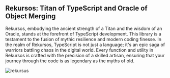 
## Rekursos: Titan of TypeScript and Oracle of Object Merging
Rekursos, embodying the ancient strength of a Titan and the wisdom of an Oracle, stands at the forefront of TypeScript development. This library is a testament to the fusion of mythic resilience and modern coding finesse. In the realm of Rekursos, TypeScript is not just a language; it's an epic saga of warriors battling chaos in the digital world. Every function and utility in Rekursos is crafted with the precision of a skilled artisan, ensuring that your journey through the code is as legendary as the myths of old.

![rekursus](https://github.com/valcome-innovation/rekursos/assets/55692980/30e3b676-6d0d-4ea4-a357-fe4336253036)
